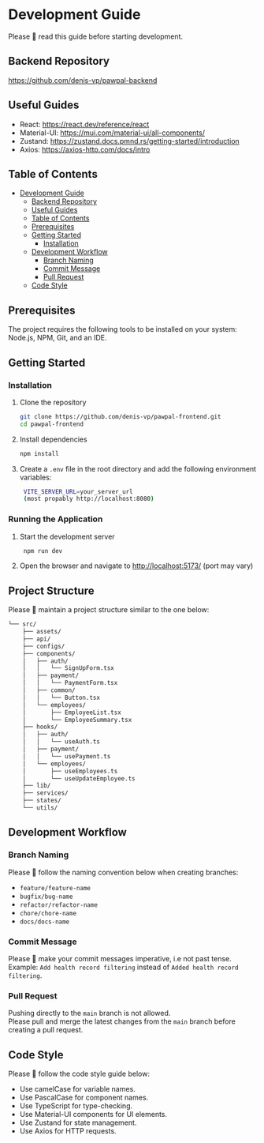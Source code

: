 # Development Guide

Please 🥺 read this guide before starting development.

## Backend Repository

<https://github.com/denis-vp/pawpal-backend>

## Useful Guides

- React: <https://react.dev/reference/react>
- Material-UI: <https://mui.com/material-ui/all-components/>
- Zustand: <https://zustand.docs.pmnd.rs/getting-started/introduction>
- Axios: <https://axios-http.com/docs/intro>

## Table of Contents

- [Development Guide](#development-guide)
  - [Backend Repository](#backend-repository)
  - [Useful Guides](#useful-guides)
  - [Table of Contents](#table-of-contents)
  - [Prerequisites](#prerequisites)
  - [Getting Started](#getting-started)
    - [Installation](#installation)
  - [Development Workflow](#development-workflow)
    - [Branch Naming](#branch-naming)
    - [Commit Message](#commit-message)
    - [Pull Request](#pull-request)
  - [Code Style](#code-style)

## Prerequisites

The project requires the following tools to be installed on your system: Node.js, NPM, Git, and an IDE.

## Getting Started

### Installation

1. Clone the repository

   ```bash
   git clone https://github.com/denis-vp/pawpal-frontend.git
   cd pawpal-frontend
    ```

2. Install dependencies

   ```bash
   npm install
   ```

3. Create a `.env` file in the root directory and add the following environment variables:

   ```bash
    VITE_SERVER_URL=your_server_url
    (most propably http://localhost:8080)
    ```

### Running the Application

1. Start the development server

   ```bash
    npm run dev
    ```
  
2. Open the browser and navigate to <http://localhost:5173/> (port may vary)

## Project Structure

Please 🥺 maintain a project structure similar to the one below:

```md
└── src/
    ├── assets/
    ├── api/
    ├── configs/
    ├── components/
    │   ├── auth/
    │   │   └── SignUpForm.tsx
    │   ├── payment/
    │   │   └── PaymentForm.tsx
    │   ├── common/
    │   │   └── Button.tsx
    │   └── employees/
    │       ├── EmployeeList.tsx
    │       └── EmployeeSummary.tsx
    ├── hooks/
    │   ├── auth/
    │   │   └── useAuth.ts
    │   ├── payment/
    │   │   └── usePayment.ts
    │   └── employees/
    │       ├── useEmployees.ts
    │       └── useUpdateEmployee.ts
    ├── lib/
    ├── services/
    ├── states/
    └── utils/
```

## Development Workflow

### Branch Naming

Please 🥺 follow the naming convention below when creating branches:

- `feature/feature-name`
- `bugfix/bug-name`
- `refactor/refactor-name`
- `chore/chore-name`
- `docs/docs-name`

### Commit Message

Please 🥺 make your commit messages imperative, i.e not past tense.  
Example: `Add health record filtering` instead of `Added health record filtering`.

### Pull Request

Pushing directly to the `main` branch is not allowed.  
Please pull and merge the latest changes from the `main` branch before creating a pull request.

## Code Style

Please 🥺 follow the code style guide below:

- Use camelCase for variable names.
- Use PascalCase for component names.
- Use TypeScript for type-checking.
- Use Material-UI components for UI elements.
- Use Zustand for state management.
- Use Axios for HTTP requests.
